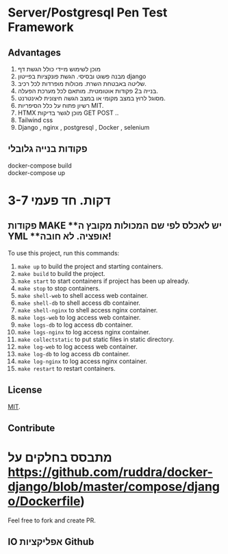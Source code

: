 # Server/Postgresql Pen Test Framework





## Advantages
1. מוכן לשימוש מיידי כולל הגשת דף
2. מבנה פשוט ובסיסי. הגשת פונקציות בפייטון django
3. שליטה באבטחת השרת. מכולות מופרדות לכל רכיב.
4. בנייה ב2 פקודות אוטומטית. מותאם לכל מערכת הפעלה.
5. מסוגל לרוץ במצב מקומי או במצב הגשה חיצונית לאינטרנט.
6. רשיון פתוח על כלל הסיפריות MIT.
7. HTMX מוכן לגשר בדיקות GET POST ..
8. Tailwind css
9. Django , nginx , postgresql , Docker , selenium




## פקודות בנייה גלובלי  ##
docker-compose build
<br>
docker-compose up

# 3-7 דקות. חד פעמי





## פקודות MAKE  **יש לאכלס לפי שם המכולות מקובץ ה YML  **אופציה. לא חובה!

To use this project, run this commands:

1. `make up` to build the project and starting containers.
2. `make build` to build the project.
3. `make start` to start containers if project has been up already.
4. `make stop` to stop containers.
5. `make shell-web` to shell access web container.
6. `make shell-db` to shell access db container.
7. `make shell-nginx` to shell access nginx container.
8. `make logs-web` to log access web container.
9. `make logs-db` to log access db container.
10. `make logs-nginx` to log access nginx container.
11. `make collectstatic` to put static files in static directory.
12. `make log-web` to log access web container.
13. `make log-db` to log access db container.
14. `make log-nginx` to log access nginx container.
15. `make restart` to restart containers.

## License
[MIT](https://github.com/ruddra/docker-django/blob/master/LICENSE).

## Contribute
# מתבסס בחלקים על https://github.com/ruddra/docker-django/blob/master/compose/django/Dockerfile)

Feel free to fork and create PR.





##  IO אפליקציות Github  ##

